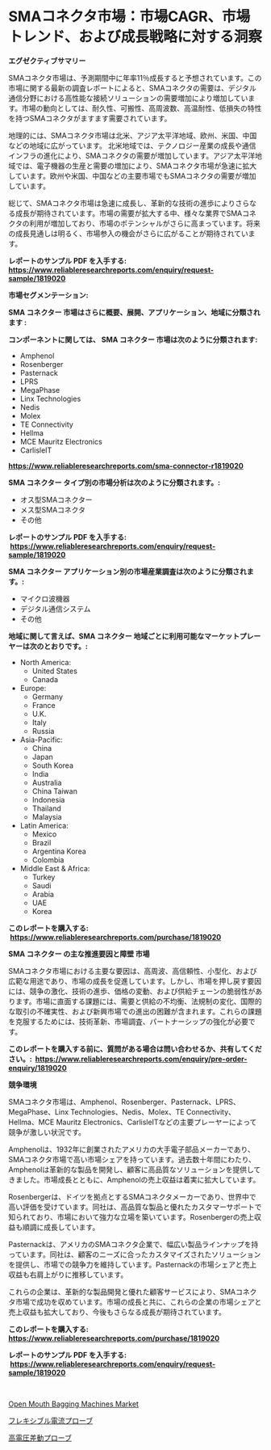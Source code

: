 <p><h1>SMAコネクタ市場：市場CAGR、市場トレンド、および成長戦略に対する洞察</h1></p><p><strong>エグゼクティブサマリー</strong></p>
<p><p>SMAコネクタ市場は、予測期間中に年率11％成長すると予想されています。この市場に関する最新の調査レポートによると、SMAコネクタの需要は、デジタル通信分野における高性能な接続ソリューションの需要増加により増加しています。市場の動向としては、耐久性、可搬性、高周波数、高温耐性、低損失の特性を持つSMAコネクタがますます需要されています。</p><p>地理的には、SMAコネクタ市場は北米、アジア太平洋地域、欧州、米国、中国などの地域に広がっています。 北米地域では、テクノロジー産業の成長や通信インフラの進化により、SMAコネクタの需要が増加しています。アジア太平洋地域では、電子機器の生産と需要の増加により、SMAコネクタ市場が急速に拡大しています。欧州や米国、中国などの主要市場でもSMAコネクタの需要が増加しています。</p><p>総じて、SMAコネクタ市場は急速に成長し、革新的な技術の進歩によりさらなる成長が期待されています。市場の需要が拡大する中、様々な業界でSMAコネクタの利用が増加しており、市場のポテンシャルがさらに高まっています。将来の成長見通しは明るく、市場参入の機会がさらに広がることが期待されています。</p></p>
<p><strong>レポートのサンプル PDF を入手する: <a href="https://www.reliableresearchreports.com/enquiry/request-sample/1819020">https://www.reliableresearchreports.com/enquiry/request-sample/1819020</a></strong></p>
<p><strong>市場セグメンテーション:</strong></p>
<p><strong> SMA コネクター 市場はさらに概要、展開、アプリケーション、地域に分類されます :</strong></p>
<p><strong>コンポーネントに関しては、 SMA コネクター 市場は次のように分類されます: &nbsp;</strong></p>
<p><ul><li>Amphenol</li><li>Rosenberger</li><li>Pasternack</li><li>LPRS</li><li>MegaPhase</li><li>Linx Technologies</li><li>Nedis</li><li>Molex</li><li>TE Connectivity</li><li>Hellma</li><li>MCE Mauritz Electronics</li><li>CarlisleIT</li></ul></p>
<p><strong><a href="https://www.reliableresearchreports.com/sma-connector-r1819020">https://www.reliableresearchreports.com/sma-connector-r1819020</a></strong></p>
<p><strong> SMA コネクター タイプ別の市場分析は次のように分類されます。:</strong></p>
<p><ul><li>オス型SMAコネクター</li><li>メス型SMAコネクタ</li><li>その他</li></ul></p>
<p><strong>レポートのサンプル PDF を入手する: &nbsp;<a href="https://www.reliableresearchreports.com/enquiry/request-sample/1819020">https://www.reliableresearchreports.com/enquiry/request-sample/1819020</a></strong></p>
<p><strong> SMA コネクター アプリケーション別の市場産業調査は次のように分類されます。:</strong></p>
<p><ul><li>マイクロ波機器</li><li>デジタル通信システム</li><li>その他</li></ul></p>
<p><strong>地域に関して言えば、SMA コネクター 地域ごとに利用可能なマーケットプレーヤーは次のとおりです。:</strong></p>
<p><ul>
    <li>
        North America:
        <ul>
            <li>United States</li>
            <li>Canada</li>
        </ul>
    </li>
    <li>
        Europe:
        <ul>
            <li>Germany</li>
            <li>France</li>
            <li>U.K.</li>
            <li>Italy</li>
            <li>Russia</li>
        </ul>
    </li>
    <li>
        Asia-Pacific:
        <ul>
            <li>China</li>
            <li>Japan</li>
            <li>South Korea</li>
            <li>India</li>
            <li>Australia</li>
            <li>China Taiwan</li>
            <li>Indonesia</li>
            <li>Thailand</li>
            <li>Malaysia</li>
        </ul>
    </li>
    <li>
        Latin America:
        <ul>
            <li>Mexico</li>
            <li>Brazil</li>
            <li>Argentina Korea</li>
            <li>Colombia</li>
        </ul>
    </li>
    <li>
        Middle East & Africa:
        <ul>
            <li>Turkey</li>
            <li>Saudi</li>
            <li>Arabia</li>
            <li>UAE</li>
            <li>Korea</li>
        </ul>
    </li>
    </ul></p>
<p><strong>このレポートを購入する: &nbsp;<a href="https://www.reliableresearchreports.com/purchase/1819020">https://www.reliableresearchreports.com/purchase/1819020</a></strong></p>
<p><strong>SMA コネクター の主な推進要因と障壁 市場</strong></p>
<p><p>SMAコネクタ市場における主要な要因は、高周波、高信頼性、小型化、および広範な用途であり、市場の成長を促進しています。しかし、市場を押し戻す要因には、競争の激化、技術の進歩、価格の変動、および供給チェーンの脆弱性があります。市場に直面する課題には、需要と供給の不均衡、法規制の変化、国際的な取引の不確実性、および新興市場での進出の困難が含まれます。これらの課題を克服するためには、技術革新、市場調査、パートナーシップの強化が必要です。</p></p>
<p><strong>このレポートを購入する前に、質問がある場合は問い合わせるか、共有してください。:&nbsp; <a href="https://www.reliableresearchreports.com/enquiry/pre-order-enquiry/1819020">https://www.reliableresearchreports.com/enquiry/pre-order-enquiry/1819020</a></strong></p>
<p><strong>競争環境</strong></p>
<p><p>SMAコネクタ市場は、Amphenol、Rosenberger、Pasternack、LPRS、MegaPhase、Linx Technologies、Nedis、Molex、TE Connectivity、Hellma、MCE Mauritz Electronics、CarlisleITなどの主要プレーヤーによって競争が激しい状況です。</p><p>Amphenolは、1932年に創業されたアメリカの大手電子部品メーカーであり、SMAコネクタ市場で高い市場シェアを持っています。過去数十年間にわたり、Amphenolは革新的な製品を開発し、顧客に高品質なソリューションを提供してきました。市場成長とともに、Amphenolの売上収益は着実に拡大しています。</p><p>Rosenbergerは、ドイツを拠点とするSMAコネクタメーカーであり、世界中で高い評価を受けています。同社は、高品質な製品と優れたカスタマーサポートで知られており、市場において強力な立場を築いています。Rosenbergerの売上収益も順調に成長しています。</p><p>Pasternackは、アメリカのSMAコネクタ企業で、幅広い製品ラインナップを持っています。同社は、顧客のニーズに合ったカスタマイズされたソリューションを提供し、市場での競争力を維持しています。Pasternackの市場シェアと売上収益も右肩上がりに推移しています。</p><p>これらの企業は、革新的な製品開発と優れた顧客サービスにより、SMAコネクタ市場で成功を収めています。市場の成長と共に、これらの企業の市場シェアと売上収益も拡大しており、今後もさらなる成長が期待されています。</p></p>
<p><strong>このレポートを購入する: &nbsp; <a href="https://www.reliableresearchreports.com/purchase/1819020">https://www.reliableresearchreports.com/purchase/1819020</a></strong></p>
<p><strong>レポートのサンプル PDF を入手する: &nbsp;<a href="https://www.reliableresearchreports.com/enquiry/request-sample/1819020">https://www.reliableresearchreports.com/enquiry/request-sample/1819020</a></strong><strong></strong></p>
<p>&nbsp;</p>
<p><p><a href="https://github.com/mbisetmhermsr/Market-Research-Report-List-2/blob/main/open-mouth-bagging-machines-market.md">Open Mouth Bagging Machines Market</a></p><p><a href="https://github.com/RodHoppe07/Market-Research-Report-List-1/blob/main/737382429433.md">フレキシブル電流プローブ</a></p><p><a href="https://github.com/laurenreichert/Market-Research-Report-List-1/blob/main/869743129432.md">高電圧差動プローブ</a></p></p>